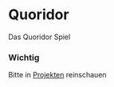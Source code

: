 # Quoridor

Das Quoridor Spiel

### Wichtig

Bitte in [Projekten](https://github.com/orgs/Die-Quoridors/projects/1) reinschauen
